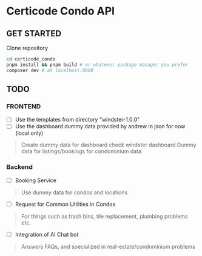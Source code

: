 # Certicode Condo API

## GET STARTED
Clone repository
```bash
cd certicode_condo
pnpm install && pnpm build # or whatever package manager you prefer
composer dev # at localhost:8000
```

## TODO
### FRONTEND
- [ ] Use the templates from directory "windster-1.0.0"
- [ ] Use the dashboard dummy data provided by andrew in json for now (local only)
> Create dummy data for dashboard check windster dashboard
> Dummy data for listings/bookings for condominium data

### Backend
- [ ] Booking Service
> Use dummy data for condos and locations
- [ ] Request for Common Utilities in Condos
> For things such as trash bins, tile replacement, plumbing problems etc.
- [ ] Integration of AI Chat bot
> Answers FAQs, and specialized in real-estate/condominium problems
